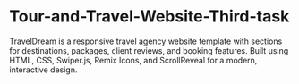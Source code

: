 # Tour-and-Travel-Website-Third-task
TravelDream is a responsive travel agency website template with sections for destinations, packages, client reviews, and booking features. Built using HTML, CSS, Swiper.js, Remix Icons, and ScrollReveal for a modern, interactive design.
